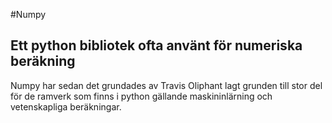 #Numpy

## Ett python bibliotek ofta använt för numeriska beräkning

Numpy har sedan det grundades av Travis Oliphant lagt grunden till stor del för de ramverk som finns i python gällande maskininlärning och vetenskapliga beräkningar.